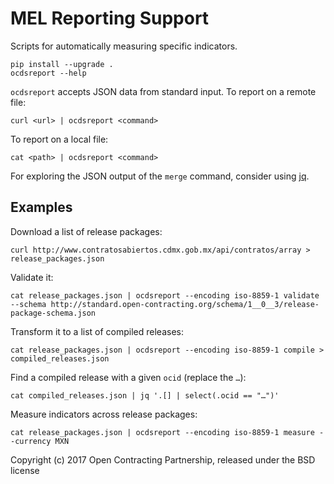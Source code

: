 # MEL Reporting Support

Scripts for automatically measuring specific indicators.

    pip install --upgrade .
    ocdsreport --help

`ocdsreport` accepts JSON data from standard input. To report on a remote file:

    curl <url> | ocdsreport <command>

To report on a local file:

    cat <path> | ocdsreport <command>

For exploring the JSON output of the `merge` command, consider using [jq](https://stedolan.github.io/jq/).

## Examples

Download a list of release packages:

    curl http://www.contratosabiertos.cdmx.gob.mx/api/contratos/array > release_packages.json

Validate it:

    cat release_packages.json | ocdsreport --encoding iso-8859-1 validate --schema http://standard.open-contracting.org/schema/1__0__3/release-package-schema.json

Transform it to a list of compiled releases:

    cat release_packages.json | ocdsreport --encoding iso-8859-1 compile > compiled_releases.json

Find a compiled release with a given `ocid` (replace the `…`):

    cat compiled_releases.json | jq '.[] | select(.ocid == "…")'

Measure indicators across release packages:

    cat release_packages.json | ocdsreport --encoding iso-8859-1 measure --currency MXN

Copyright (c) 2017 Open Contracting Partnership, released under the BSD license
